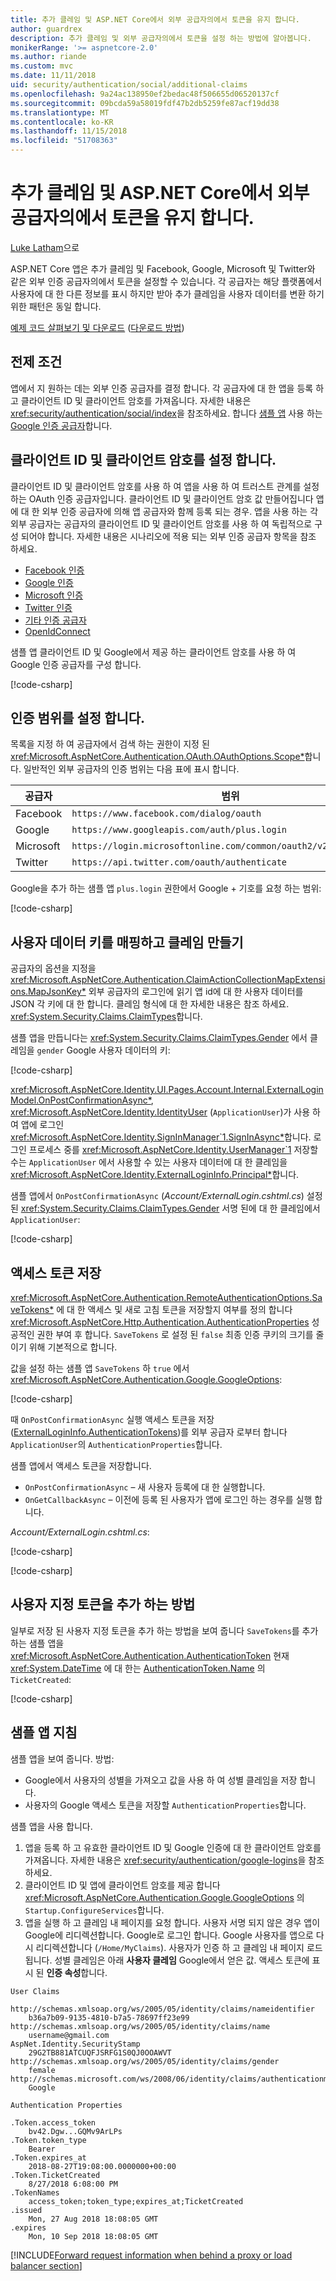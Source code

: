 ```yaml
---
title: 추가 클레임 및 ASP.NET Core에서 외부 공급자의에서 토큰을 유지 합니다.
author: guardrex
description: 추가 클레임 및 외부 공급자의에서 토큰을 설정 하는 방법에 알아봅니다.
monikerRange: '>= aspnetcore-2.0'
ms.author: riande
ms.custom: mvc
ms.date: 11/11/2018
uid: security/authentication/social/additional-claims
ms.openlocfilehash: 9a24ac138950ef2bedac48f506655d06520137cf
ms.sourcegitcommit: 09bcda59a58019fdf47b2db5259fe87acf19dd38
ms.translationtype: MT
ms.contentlocale: ko-KR
ms.lasthandoff: 11/15/2018
ms.locfileid: "51708363"
---
```

# <a name="persist-additional-claims-and-tokens-from-external-providers-in-aspnet-core"></a>추가 클레임 및 ASP.NET Core에서 외부 공급자의에서 토큰을 유지 합니다.

[Luke Latham](https://github.com/guardrex)으로

ASP.NET Core 앱은 추가 클레임 및 Facebook, Google, Microsoft 및 Twitter와 같은 외부 인증 공급자의에서 토큰을 설정할 수 있습니다. 각 공급자는 해당 플랫폼에서 사용자에 대 한 다른 정보를 표시 하지만 받아 추가 클레임을 사용자 데이터를 변환 하기 위한 패턴은 동일 합니다.

[예제 코드 살펴보기 및 다운로드](https://github.com/aspnet/Docs/tree/master/aspnetcore/security/authentication/social/additional-claims/samples) ([다운로드 방법](xref:index#how-to-download-a-sample))

## <a name="prerequisites"></a>전제 조건

앱에서 지 원하는 데는 외부 인증 공급자를 결정 합니다. 각 공급자에 대 한 앱을 등록 하 고 클라이언트 ID 및 클라이언트 암호를 가져옵니다. 자세한 내용은 <xref:security/authentication/social/index>을 참조하세요. 합니다 [샘플 앱](#sample-app-instructions) 사용 하는 [Google 인증 공급자](xref:security/authentication/google-logins)합니다.

## <a name="set-the-client-id-and-client-secret"></a>클라이언트 ID 및 클라이언트 암호를 설정 합니다.

클라이언트 ID 및 클라이언트 암호를 사용 하 여 앱을 사용 하 여 트러스트 관계를 설정 하는 OAuth 인증 공급자입니다. 클라이언트 ID 및 클라이언트 암호 값 만들어집니다 앱에 대 한 외부 인증 공급자에 의해 앱 공급자와 함께 등록 되는 경우. 앱을 사용 하는 각 외부 공급자는 공급자의 클라이언트 ID 및 클라이언트 암호를 사용 하 여 독립적으로 구성 되어야 합니다. 자세한 내용은 시나리오에 적용 되는 외부 인증 공급자 항목을 참조 하세요.

* [Facebook 인증](xref:security/authentication/facebook-logins)
* [Google 인증](xref:security/authentication/google-logins)
* [Microsoft 인증](xref:security/authentication/microsoft-logins)
* [Twitter 인증](xref:security/authentication/twitter-logins)
* [기타 인증 공급자](xref:security/authentication/otherlogins)
* [OpenIdConnect](https://github.com/Azure-Samples/active-directory-aspnetcore-webapp-openidconnect-v2)

샘플 앱 클라이언트 ID 및 Google에서 제공 하는 클라이언트 암호를 사용 하 여 Google 인증 공급자를 구성 합니다.

[!code-csharp[](additional-claims/samples/2.x/AdditionalClaimsSample/Startup.cs?name=snippet_AddGoogle&highlight=4,6)]

## <a name="establish-the-authentication-scope"></a>인증 범위를 설정 합니다.

목록을 지정 하 여 공급자에서 검색 하는 권한이 지정 된 <xref:Microsoft.AspNetCore.Authentication.OAuth.OAuthOptions.Scope*>합니다. 일반적인 외부 공급자의 인증 범위는 다음 표에 표시 합니다.

| 공급자  | 범위                                                            |
| --------- | ---------------------------------------------------------------- |
| Facebook  | `https://www.facebook.com/dialog/oauth`                          |
| Google    | `https://www.googleapis.com/auth/plus.login`                     |
| Microsoft | `https://login.microsoftonline.com/common/oauth2/v2.0/authorize` |
| Twitter   | `https://api.twitter.com/oauth/authenticate`                     |

Google을 추가 하는 샘플 앱 `plus.login` 권한에서 Google + 기호를 요청 하는 범위:

[!code-csharp[](additional-claims/samples/2.x/AdditionalClaimsSample/Startup.cs?name=snippet_AddGoogle&highlight=7)]

## <a name="map-user-data-keys-and-create-claims"></a>사용자 데이터 키를 매핑하고 클레임 만들기

공급자의 옵션을 지정을 <xref:Microsoft.AspNetCore.Authentication.ClaimActionCollectionMapExtensions.MapJsonKey*> 외부 공급자의 로그인에 읽기 앱 id에 대 한 사용자 데이터를 JSON 각 키에 대 한 합니다. 클레임 형식에 대 한 자세한 내용은 참조 하세요. <xref:System.Security.Claims.ClaimTypes>합니다.

샘플 앱을 만듭니다는 <xref:System.Security.Claims.ClaimTypes.Gender> 에서 클레임을 `gender` Google 사용자 데이터의 키:

[!code-csharp[](additional-claims/samples/2.x/AdditionalClaimsSample/Startup.cs?name=snippet_AddGoogle&highlight=8)]

<xref:Microsoft.AspNetCore.Identity.UI.Pages.Account.Internal.ExternalLoginModel.OnPostConfirmationAsync*>, <xref:Microsoft.AspNetCore.Identity.IdentityUser> (`ApplicationUser`)가 사용 하 여 앱에 로그인 <xref:Microsoft.AspNetCore.Identity.SignInManager`1.SignInAsync*>합니다. 로그인 프로세스 중를 <xref:Microsoft.AspNetCore.Identity.UserManager`1> 저장할 수는 `ApplicationUser` 에서 사용할 수 있는 사용자 데이터에 대 한 클레임을 <xref:Microsoft.AspNetCore.Identity.ExternalLoginInfo.Principal*>합니다.

샘플 앱에서 `OnPostConfirmationAsync` (*Account/ExternalLogin.cshtml.cs*) 설정 된 <xref:System.Security.Claims.ClaimTypes.Gender> 서명 된에 대 한 클레임에서 `ApplicationUser`:

[!code-csharp[](additional-claims/samples/2.x/AdditionalClaimsSample/Pages/Account/ExternalLogin.cshtml.cs?name=snippet_OnPostConfirmationAsync&highlight=30-31)]

## <a name="save-the-access-token"></a>액세스 토큰 저장

<xref:Microsoft.AspNetCore.Authentication.RemoteAuthenticationOptions.SaveTokens*> 에 대 한 액세스 및 새로 고침 토큰을 저장할지 여부를 정의 합니다 <xref:Microsoft.AspNetCore.Http.Authentication.AuthenticationProperties> 성공적인 권한 부여 후 합니다. `SaveTokens` 로 설정 된 `false` 최종 인증 쿠키의 크기를 줄이기 위해 기본적으로 합니다.

값을 설정 하는 샘플 앱 `SaveTokens` 하 `true` 에서 <xref:Microsoft.AspNetCore.Authentication.Google.GoogleOptions>:

[!code-csharp[](additional-claims/samples/2.x/AdditionalClaimsSample/Startup.cs?name=snippet_AddGoogle&highlight=9)]

때 `OnPostConfirmationAsync` 실행 액세스 토큰을 저장 ([ExternalLoginInfo.AuthenticationTokens](xref:Microsoft.AspNetCore.Identity.ExternalLoginInfo.AuthenticationTokens*))를 외부 공급자 로부터 합니다 `ApplicationUser`의 `AuthenticationProperties`합니다.

샘플 앱에서 액세스 토큰을 저장합니다.

* `OnPostConfirmationAsync` &ndash; 새 사용자 등록에 대 한 실행합니다.
* `OnGetCallbackAsync` &ndash; 이전에 등록 된 사용자가 앱에 로그인 하는 경우를 실행 합니다.

*Account/ExternalLogin.cshtml.cs*:

[!code-csharp[](additional-claims/samples/2.x/AdditionalClaimsSample/Pages/Account/ExternalLogin.cshtml.cs?name=snippet_OnPostConfirmationAsync&highlight=34-35)]

[!code-csharp[](additional-claims/samples/2.x/AdditionalClaimsSample/Pages/Account/ExternalLogin.cshtml.cs?name=snippet_OnGetCallbackAsync&highlight=31-32)]

## <a name="how-to-add-additional-custom-tokens"></a>사용자 지정 토큰을 추가 하는 방법

일부로 저장 된 사용자 지정 토큰을 추가 하는 방법을 보여 줍니다 `SaveTokens`를 추가 하는 샘플 앱을 <xref:Microsoft.AspNetCore.Authentication.AuthenticationToken> 현재 <xref:System.DateTime> 에 대 한는 [AuthenticationToken.Name](xref:Microsoft.AspNetCore.Authentication.AuthenticationToken.Name*) 의 `TicketCreated`:

[!code-csharp[](additional-claims/samples/2.x/AdditionalClaimsSample/Startup.cs?name=snippet_AddGoogle&highlight=10-21)]

## <a name="sample-app-instructions"></a>샘플 앱 지침

샘플 앱을 보여 줍니다. 방법:

* Google에서 사용자의 성별을 가져오고 값을 사용 하 여 성별 클레임을 저장 합니다.
* 사용자의 Google 액세스 토큰을 저장할 `AuthenticationProperties`합니다.

샘플 앱을 사용 합니다.

1. 앱을 등록 하 고 유효한 클라이언트 ID 및 Google 인증에 대 한 클라이언트 암호를 가져옵니다. 자세한 내용은 <xref:security/authentication/google-logins>을 참조하세요.
1. 클라이언트 ID 및 앱에 클라이언트 암호를 제공 합니다 <xref:Microsoft.AspNetCore.Authentication.Google.GoogleOptions> 의 `Startup.ConfigureServices`합니다.
1. 앱을 실행 하 고 클레임 내 페이지를 요청 합니다. 사용자 서명 되지 않은 경우 앱이 Google에 리디렉션합니다. Google로 로그인 합니다. Google 사용자를 앱으로 다시 리디렉션합니다 (`/Home/MyClaims`). 사용자가 인증 하 고 클레임 내 페이지 로드 됩니다. 성별 클레임은 아래 **사용자 클레임** Google에서 얻은 값. 액세스 토큰에 표시 된 **인증 속성**합니다.

```
User Claims

http://schemas.xmlsoap.org/ws/2005/05/identity/claims/nameidentifier
    b36a7b09-9135-4810-b7a5-78697ff23e99
http://schemas.xmlsoap.org/ws/2005/05/identity/claims/name
    username@gmail.com
AspNet.Identity.SecurityStamp
    29G2TB881ATCUQFJSRFG1S0QJ0OOAWVT
http://schemas.xmlsoap.org/ws/2005/05/identity/claims/gender
    female
http://schemas.microsoft.com/ws/2008/06/identity/claims/authenticationmethod
    Google

Authentication Properties

.Token.access_token
    bv42.Dgw...GQMv9ArLPs
.Token.token_type
    Bearer
.Token.expires_at
    2018-08-27T19:08:00.0000000+00:00
.Token.TicketCreated
    8/27/2018 6:08:00 PM
.TokenNames
    access_token;token_type;expires_at;TicketCreated
.issued
    Mon, 27 Aug 2018 18:08:05 GMT
.expires
    Mon, 10 Sep 2018 18:08:05 GMT
```

[!INCLUDE[Forward request information when behind a proxy or load balancer section](includes/forwarded-headers-middleware.md)]
